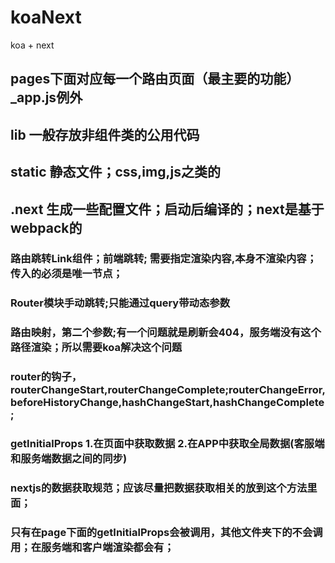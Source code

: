 # koaNext
koa + next


## pages下面对应每一个路由页面（最主要的功能） _app.js例外
## lib 一般存放非组件类的公用代码
## static 静态文件；css,img,js之类的
## .next  生成一些配置文件；启动后编译的；next是基于webpack的

### 路由跳转Link组件；前端跳转; 需要指定渲染内容,本身不渲染内容；传入的必须是唯一节点；

### Router模块手动跳转;只能通过query带动态参数
### 路由映射，第二个参数;有一个问题就是刷新会404，服务端没有这个路径渲染；所以需要koa解决这个问题
### router的钩子，routerChangeStart,routerChangeComplete;routerChangeError, beforeHistoryChange,hashChangeStart,hashChangeComplete;

### getInitialProps 1.在页面中获取数据  2.在APP中获取全局数据(客服端和服务端数据之间的同步) 
### nextjs的数据获取规范；应该尽量把数据获取相关的放到这个方法里面；
### 只有在page下面的getInitialProps会被调用，其他文件夹下的不会调用；在服务端和客户端渲染都会有；